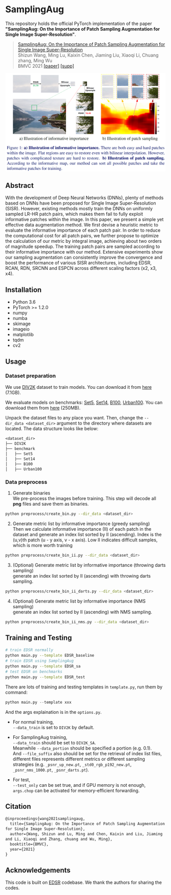 # SamplingAug


This repository holds the official PyTorch implementation of the paper **"SamplingAug: On the Importance of Patch Sampling Augmentation for Single Image Super-Resolution"**.

> [SamplingAug: On the Importance of Patch Sampling Augmentation for Single Image Super-Resolution](https://arxiv.org/abs/2111.15185)   
> Shizun Wang, Ming Lu, Kaixin Chen, Jiaming Liu, Xiaoqi Li, Chuang zhang, Ming Wu    
> BMVC 2021 [[paper]](https://arxiv.org/abs/2111.15185) [[supp]](https://www.bmvc2021-virtualconference.com/assets/supp/0387_supp.zip)


![fig](figure/illustration.png)

## Abstract
With the development of Deep Neural Networks (DNNs), plenty of methods based on DNNs have been proposed for Single Image Super-Resolution (SISR). However, existing methods mostly train the DNNs on uniformly sampled LR-HR patch pairs, which makes them fail to fully exploit informative patches within the image. In this paper, we present a simple yet effective data augmentation method. We first devise a heuristic metric to evaluate the informative importance of each patch pair. In order to reduce the computational cost for all patch pairs, we further propose to optimize the calculation of our metric by integral image, achieving about two orders of magnitude speedup. The training patch pairs are sampled according to their informative importance with our method. Extensive experiments show our sampling augmentation can consistently improve the convergence and boost the performance of various SISR architectures, including EDSR, RCAN, RDN, SRCNN and ESPCN across different scaling factors (x2, x3, x4).


## Installation
* Python 3.6
* PyTorch >= 1.2.0
* numpy
* numba
* skimage
* imageio
* matplotlib
* tqdm
* cv2

## Usage

### Dataset preparation

We use [DIV2K](http://www.vision.ee.ethz.ch/%7Etimofter/publications/Agustsson-CVPRW-2017.pdf) dataset to train models. You can download it from [here](https://cv.snu.ac.kr/research/EDSR/DIV2K.tar) (7.1GB).   

We evaluate models on benchmarks: 
[Set5](http://people.rennes.inria.fr/Aline.Roumy/results/SR_BMVC12.html),
[Set14](https://sites.google.com/site/romanzeyde/research-interests),
[B100](https://www2.eecs.berkeley.edu/Research/Projects/CS/vision/bsds/),
[Urban100](https://sites.google.com/site/jbhuang0604/publications/struct_sr).
You can download them from [here](https://cv.snu.ac.kr/research/EDSR/benchmark.tar) (250MB).

Unpack the dataset files to any place you want. Then, change the ```--dir_data <dataset_dir>``` argument to the directory where datasets are located. The data structure looks like below:
```
<dataset_dir>
├── DIV2K
├── benchmark
│   ├── Set5
│   ├── Set14
│   ├── B100
│   ├── Urban100
```

### Data preprocess

1. Generate binaries    
We pre-process the images before training. This step will decode all **png** files and save them as binaries. 
```bash
python preprocess/create_bin.py --dir_data <dataset_dir>
```


2. Generate metric list by informative importance (greedy sampling)     
Then we calculate informative importance (II) of each patch in the dataset and generate an index list sorted by II (ascending). Index is the (u,v)th patch (u - y axis, v - x axis). Low II indicates difficult samples, which is more worth training
```bash
python preprocess/create_bin_ii.py --dir_data <dataset_dir>
```

3. (Optional) Generate metric list by informative importance (throwing darts sampling)     
generate an index list sorted by II (ascending) with throwing darts sampling.
```bash
python preprocess/create_bin_ii_darts.py --dir_data <dataset_dir>
```

4. (Optional) Generate metric list by informative importance (NMS sampling)     
generate an index list sorted by II (ascending) with NMS sampling.
```bash
python preprocess/create_bin_ii_nms.py --dir_data <dataset_dir>
```

## Training and Testing

```bash
# train EDSR normally
python main.py --template EDSR_baseline
# train EDSR using SamplingAug
python main.py --template EDSR_sa
# test EDSR on benchmarks
python main.py --template EDSR_test
```


There are lots of training and testing templates in `template.py`, run them by command:
```python
python main.py --template xxx
```
And the args explaination is in the `options.py`.


* For normal training,   
`--data_train` is set to `DIV2K` by default.

* For SamplingAug training,   
`--data_train` should be set to `DIV2K_SA`.    
Meanwhile `--data_portion` should be specified a portion (e.g. 0.1).    
And `--file_suffix` also should be set for the retrieval of index list files, different files represents different metrics or different sampling strategies (e.g. `_psnr_up_new.pt`, `_std0_rgb_p192_new.pt`, `_psnr_nms_1000.pt`, `_psnr_darts.pt`).

* For test,   
`--test_only` can be set true, and if GPU memory is not enough, `args.chop` can be activated for memory-efficient forwarding.


## Citation
```
@inproceedings{wang2021samplingaug,
  title={SamplingAug: On the Importance of Patch Sampling Augmentation for Single Image Super-Resolution},
  author={Wang, Shizun and Lu, Ming and Chen, Kaixin and Liu, Jiaming and Li, Xiaoqi and Zhang, chuang and Wu, Ming},
  booktitle={BMVC},
  year={2021}
}
```


## Acknowledgements
This code is built on [EDSR](https://github.com/sanghyun-son/EDSR-PyTorch) codebase. We thank the authors for sharing the codes.